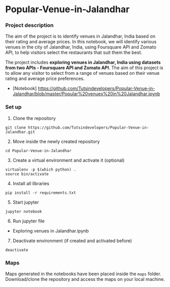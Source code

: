 # Popular-Venue-in-Jalandhar

### Project description
The aim of the project is to identify venues in Jalandhar, India based on their rating and average prices. In this notebook, we will identify various venues in the city of Jalandhar, India, using Foursquare API and Zomato API, to help visitors select the restaurants that suit them the best.

The project includes **exploring venues in Jalandhar, India using datasets from two APIs - Foursquare API and Zomato API**. The aim of this project is to allow any visitor to select from a range of venues based on their venue rating and average price preferences.

- [Notebook] https://github.com/Tutsindevelopers/Popular-Venue-in-Jalandhar/blob/master/Popular%20venues%20in%20Jalandhar.ipynb

### Set up
1. Clone the repository
```
git clone https://github.com/Tutsindevelopers/Popular-Venue-in-Jalandhar.git
```
2. Move inside the newly created repository
```
cd Popular-Venue-in-Jalandhar
```
3. Create a virtual environment and activate it (optional)
```
virtualenv -p $(which python) .
source bin/activate
```
4. Install all libraries
```
pip install -r requirements.txt
```
5. Start jupyter
```
jupyter notebook
```
6. Run jupyter file
  - Exploring venues in Jalandhar.ipynb
7. Deactivate environment (if created and activated before)
```
deactivate
```

### Maps
Maps generated in the notebooks have been placed inside the `maps` folder. Download/clone the repository and access the maps on your local machine.
